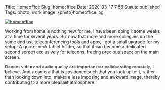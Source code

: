 Title: Homeoffice
Slug: homeoffice
Date: 2020-03-17 7:58
Status: published
Tags: photo, work
image: {photo}homeoffice.jpg

[![homeoffice]({photo}homeoffice.jpg "homeoffice")]({static}/pic/homeoffice.jpg)


Working from home is nothing new for me, I have been doing it some weeks
at a time for several years. But now that more and more collegues do the same
and use teleconferencing tools and apps, I got a small upgrade for my setup:
A goose-neck tablet holder, so that it can become a dedicated second screen
exclusively for telecons, freeing precious space on the main screen.

Decent video and audio quality are important for collaborating remotely,
I believe. And a camera that is positioned such that you look up to it,
rather than looking down into, makes a less imposing and awkward image,
thereby contributing to a more pleasant atmosphere.
